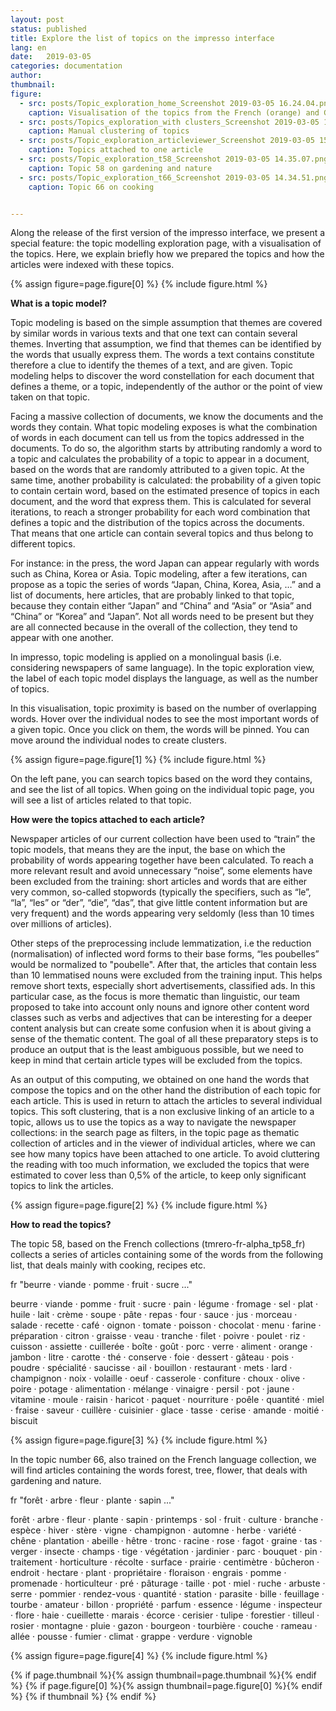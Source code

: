 ```yaml
---
layout: post
status: published
title: Explore the list of topics on the impresso interface
lang: en
date:   2019-03-05
categories: documentation
author:
thumbnail:
figure:
  - src: posts/Topic_exploration_home_Screenshot 2019-03-05 16.24.04.png
    caption: Visualisation of the topics from the French (orange) and German (red) collections
  - src: posts/Topics_exploration_with clusters_Screenshot 2019-03-05 14.30.26.png
    caption: Manual clustering of topics
  - src: posts/Topic_exploration_articleviewer_Screenshot 2019-03-05 15.46.26.png
    caption: Topics attached to one article
  - src: posts/Topic_exploration_t58_Screenshot 2019-03-05 14.35.07.png
    caption: Topic 58 on gardening and nature
  - src: posts/Topic_exploration_t66_Screenshot 2019-03-05 14.34.51.png
    caption: Topic 66 on cooking


---
```

Along the release of the first version of the impresso interface, we present a special feature: the topic modelling exploration page, with a visualisation of the topics. Here, we explain briefly how we prepared the topics and how the articles were indexed with these topics.

<!-- more -->

{% assign figure=page.figure[0] %}
{% include figure.html %}


**What is a topic model?**

Topic modeling is based on the simple assumption that themes are covered by similar words in various texts and that one text can contain several themes. Inverting that assumption, we find that themes can be identified by the words that usually express them. The words a text contains constitute therefore a clue to identify the themes of a text, and are given. Topic modeling helps to discover the word constellation for each document that defines a theme, or a topic, independently of the author or the point of view taken on that topic.

Facing a massive collection of documents, we know the documents and the words they contain. What topic modeling exposes is what the combination of words in each document can tell us from the topics addressed in the documents. To do so,  the algorithm starts by attributing randomly a word to a topic and calculates the probability of a topic to appear in a document, based on the words that are randomly attributed to a given topic. At the same time, another probability is calculated: the probability of a given topic to contain certain word, based on the estimated presence of topics in each document, and the word that express them. This is calculated for several iterations, to reach a stronger probability for each word combination that defines a topic and the distribution of the topics across the documents. That means that one article can contain several topics and thus belong to different topics.

For instance: in the press, the word Japan can appear regularly with words such as China, Korea or Asia. Topic modeling, after a few iterations, can propose as a topic the series of words “Japan, China, Korea, Asia, …” and a list of documents, here articles, that are probably linked to that topic, because they contain either “Japan” and “China” and “Asia” or “Asia” and “China” or “Korea” and “Japan”. Not all words need to be present but they are all connected because in the overall of the collection, they tend to appear with one another.

In impresso,  topic modeling is applied on a monolingual basis (i.e. considering newspapers of same language). In the topic exploration view, the label of each topic model displays the language, as well as the number of topics.

In this visualisation, topic proximity is based on the number of overlapping words. Hover over the individual nodes to see the most important words of a given topic. Once you click on them, the words will be pinned. You can move around the individual nodes to create clusters.


{% assign figure=page.figure[1] %}
{% include figure.html %}


On the left pane, you can search topics based on the word they contains, and see the list of all topics. When going on the individual topic page, you will see a list of articles related to that topic.

**How were the topics attached to each article?**

Newspaper articles of our current collection have been used to “train” the topic models, that means they are the input, the base on which the probability of words appearing together have been calculated. To reach a more relevant result and avoid unnecessary “noise”, some elements have been excluded from the training: short articles and words that are either very common, so-called stopwords (typically the specifiers, such as “le”, “la”, “les” or “der”, “die”, “das”, that give little content information but are very frequent) and the words appearing very seldomly (less than 10 times over millions of articles).

Other steps of the preprocessing include lemmatization, i.e the reduction (normalisation) of inflected word forms to their base forms, “les poubelles” would be normalized to "poubelle".  After that, the articles that contain less than 10 lemmatised nouns were excluded from the training input. This helps remove short texts, especially short advertisements, classified ads. In this particular case, as the focus is more thematic than linguistic, our team proposed to take into account only nouns and ignore other content word classes such as verbs and adjectives that can be interesting for a deeper content  analysis but can create some confusion when it is about giving a sense of the thematic content. The goal of all these preparatory steps is to produce an output that is the least ambiguous possible, but we need to keep in mind that certain article types will be excluded from the topics.

As an output of this computing, we obtained on one hand the words that compose the topics and on the other hand the distribution of each topic for each article. This is used in return to attach the articles to several individual topics. This soft clustering, that is a non exclusive linking of an article to a topic, allows us to use the topics as a way to navigate the newspaper collections: in the search page as filters, in the topic page as thematic collection of articles and in the viewer of individual articles, where we can see how many topics have been attached to one article. To avoid cluttering the reading with too much information, we excluded the topics that were estimated to cover less than 0,5% of the article, to keep only significant topics to link the articles.


{% assign figure=page.figure[2] %}
{% include figure.html %}

**How to read the topics?**

The topic 58, based on the French collections (tmrero-fr-alpha_tp58_fr) collects a series of articles containing some of the words from the following list, that deals mainly with cooking, recipes etc.


fr "beurre · viande · pomme · fruit · sucre ..."

beurre · viande · pomme · fruit · sucre · pain · légume · fromage · sel · plat · huile · lait · crème · soupe · pâte · repas · four · sauce · jus · morceau · salade · recette · café · oignon · tomate · poisson · chocolat · menu · farine · préparation · citron · graisse · veau · tranche · filet · poivre · poulet · riz · cuisson · assiette · cuillerée · boîte · goût · porc · verre · aliment · orange · jambon · litre · carotte · thé · conserve · foie · dessert · gâteau · pois · poudre · spécialité · saucisse · ail · bouillon · restaurant · mets · lard · champignon · noix · volaille · oeuf · casserole · confiture · choux · olive · poire · potage · alimentation · mélange · vinaigre · persil · pot · jaune · vitamine · moule · raisin · haricot · paquet · nourriture · poêle · quantité · miel · fraise · saveur · cuillère · cuisinier · glace · tasse · cerise · amande · moitié · biscuit

{% assign figure=page.figure[3] %}
{% include figure.html %}

In the topic number 66, also trained on the French language collection, we will find articles containing the words forest, tree, flower, that deals with gardening and nature.

fr "forêt · arbre · fleur · plante · sapin ..."

forêt · arbre · fleur · plante · sapin · printemps · sol · fruit · culture · branche · espèce · hiver · stère · vigne · champignon · automne · herbe · variété · chêne · plantation · abeille · hêtre · tronc · racine · rose · fagot · graine · tas · verger · insecte · champs · tige · végétation · jardinier · parc · bouquet · pin · traitement · horticulture · récolte · surface · prairie · centimètre · bûcheron · endroit · hectare · plant · propriétaire · floraison · engrais · pomme · promenade · horticulteur · pré · pâturage · taille · pot · miel · ruche · arbuste · serre · pommier · rendez-vous · quantité · station · parasite · bille · feuillage · tourbe · amateur · billon · propriété · parfum · essence · légume · inspecteur · flore · haie · cueillette · marais · écorce · cerisier · tulipe · forestier · tilleul · rosier · montagne · pluie · gazon · bourgeon · tourbière · couche · rameau · allée · pousse · fumier · climat · grappe · verdure · vignoble

{% assign figure=page.figure[4] %}
{% include figure.html %}


{% if page.thumbnail %}{% assign thumbnail=page.thumbnail %}{% endif %}
{% if page.figure[0] %}{% assign thumbnail=page.figure[0] %}{% endif %}
{% if thumbnail %}
  <meta property="og:image" content="{{ thumbnail.src }}">
{% endif %}
